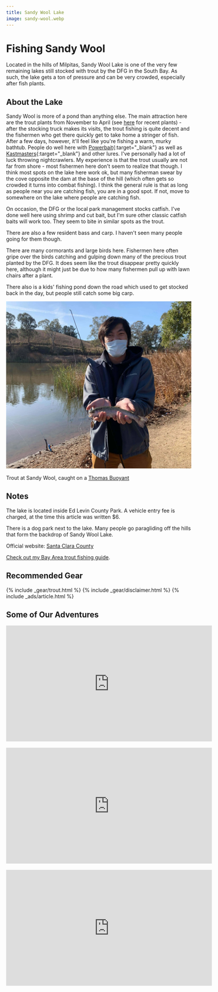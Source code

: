 ```yaml
---
title: Sandy Wool Lake
image: sandy-wool.webp
---
```


# Fishing Sandy Wool

Located in the hills of Milpitas, Sandy Wool Lake is one of the very few remaining lakes still stocked with trout by the DFG in the South Bay. As such, the lake gets a ton of pressure and can be very crowded, especially after fish plants.


## About the Lake

Sandy Wool is more of a pond than anything else. The main attraction here are the trout plants from November to April (see <a href="https://nrm.dfg.ca.gov/fishplants/publicplantsearch?Params.StockingWaterID=27415&RegionCountyMappings=&submit=Search">here</a> for recent plants) - after the stocking truck makes its visits, the trout fishing is quite decent and the fishermen who get there quickly get to take home a stringer of fish. After a few days, however, it'll feel like you're fishing a warm, murky bathtub. People do well here with [Powerbait](https://amzn.to/3thy8dM){:target="_blank"} as well as [Kastmasters](https://amzn.to/3agKmui){:target="_blank"} and other lures. I've personally had a lot of luck throwing nightcrawlers. My experience is that the trout usually are not far from shore - most fishermen here don't seem to realize that though. I think most spots on the lake here work ok, but many fisherman swear by the cove opposite the dam at the base of the hill (which often gets so crowded it turns into combat fishing). I think the general rule is that as long as people near you are catching fish, you are in a good spot. If not, move to somewhere on the lake where people are catching fish.

On occasion, the DFG or the local park management stocks catfish. I've done well here using shrimp and cut bait, but I'm sure other classic catfish baits will work too. They seem to bite in similar spots as the trout.

There are also a few resident bass and carp. I haven't seen many people going for them though. 

There are many cormorants and large birds here. Fishermen here often gripe over the birds catching and gulping down many of the precious trout planted by the DFG. It does seem like the trout disappear pretty quickly here, although it might just be due to how many fishermen pull up with lawn chairs after a plant.

There also is a kids' fishing pond down the road which used to get stocked back in the day, but people still catch some big carp.

![Trout at Sandy Wool](/assets/images/swtrout.webp)
<div class="caption">Trout at Sandy Wool, caught on a <a href="https://amzn.to/3aYUpEN" target="_blank">Thomas Buoyant</a></div>

## Notes

The lake is located inside Ed Levin County Park. A vehicle entry fee is charged, at the time this article was written $6.

There is a dog park next to the lake. Many people go paragliding off the hills that form the backdrop of Sandy Wool Lake.

Official website: [Santa Clara County](https://parks.santaclaracounty.gov/locations/ed-r-levin-county-park)

[Check out my Bay Area trout fishing guide](/trout).

## Recommended Gear

{% include _gear/trout.html %}
{% include _gear/disclaimer.html %}
{% include _ads/article.html %}

## Some of Our Adventures

<p style="text-align:center;">
<iframe width="560" height="315" src="https://www.youtube.com/embed/V5oyOZvHRG8" title="YouTube video player" frameborder="0" allow="accelerometer; autoplay; clipboard-write; encrypted-media; gyroscope; picture-in-picture" allowfullscreen></iframe>
</p>

<p style="text-align:center;">
<iframe width="560" height="315" src="https://www.youtube.com/embed/yscojO8FkGw" title="YouTube video player" frameborder="0" allow="accelerometer; autoplay; clipboard-write; encrypted-media; gyroscope; picture-in-picture" allowfullscreen></iframe>
</p>

<p style="text-align:center;">
<iframe width="560" height="315" src="https://www.youtube.com/embed/qjuMhcgKDWw" title="YouTube video player" frameborder="0" allow="accelerometer; autoplay; clipboard-write; encrypted-media; gyroscope; picture-in-picture" allowfullscreen></iframe>
</p>